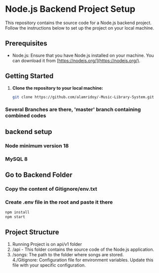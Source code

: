 # Node.js Backend Project Setup

This repository contains the source code for a Node.js backend project. Follow the instructions below to set up the project on your local machine.

## Prerequisites

- Node.js: Ensure that you have Node.js installed on your machine. You can download it from [https://nodejs.org/](https://nodejs.org/).

## Getting Started

1. **Clone the repository to your local machine:**

   ```bash
   git clone https://github.com/alamridoy/-Music-Library-System.git
   ```
### Several Branches are there, 'master' branch containing combined codes

## backend setup
### Node minimum version 18
### MySQL 8

## Go to Backend Folder

### Copy the content of Gitignore/env.txt
### Create .env file in the root and paste it there

   ```bash
   npm install
   npm start
```
## Project Structure
1. Running Project is on api/v1 folder
2. /api - This folder contains the source code of the Node.js application.
3. /songs: The path to the folder where songs are stored.  
4./Gitignore: Configuration file for environment variables. Update this file with your specific configuration.




